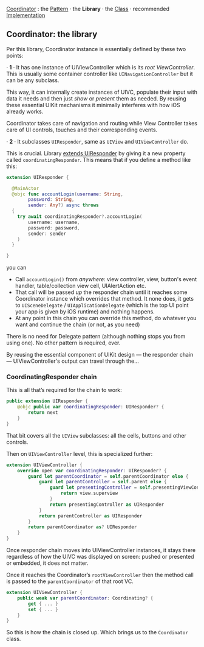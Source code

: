 [Coordinator](../README.md) : the [Pattern](Pattern.md) · the **Library** · the [Class](Class.md) · recommended [Implementation](Implement.md)

## Coordinator: the library

Per this library, Coordinator instance is essentially defined by these two points:

· **1** · It has one instance of UIViewController which is its *root ViewController*. This is usually some container controller like `UINavigationController` but it can be any subclass.

This way, it can internally create instances of UIVC, populate their input with data it needs and then just _show_ or _present_ them as needed. By reusing these essential UIKit mechanisms it minimally interferes with how iOS already works. 

Coordinator takes care of navigation and routing while View Controller takes care of UI controls, touches and their corresponding events.

· **2** · It subclasses `UIResponder`, same as `UIView` and `UIViewController` do.

This is crucial. Library [extends UIResponder](https://github.com/radianttap/Coordinator/blob/master/Coordinator/UIKit-CoordinatingExtensions.swift) by giving it a new property called `coordinatingResponder`. This means that if you define a method like this:

```swift
extension UIResponder {

  @MainActor
  @objc func accountLogin(username: String,
        password: String,
        sender: Any?) async throws
  {
    try await coordinatingResponder?.accountLogin(
        username: username,
        password: password,
        sender: sender
    )
  }

}
```

you can

* Call `accountLogin()` from *anywhere*: view controller, view, button's event handler, table/collection view cell, UIAlertAction etc.
* That call will be passed *up* the responder chain until it reaches some Coordinator instance which overrides that method. It none does, it gets to `UISceneDelegate` /  `UIApplicationDelegate` (which is the top UI point your app is given by iOS runtime) and nothing happens.
* At any point in this chain you can override this method, do whatever you want and continue the chain (or not, as you need)

There is no need for Delegate pattern (although nothing stops you from using one). No other pattern is required, ever. 

By reusing the essential component of UIKit design — the responder chain — UIViewController's output can travel through the…

### CoordinatingResponder chain

This is all that’s required for the chain to work:

```swift
public extension UIResponder {
	@objc public var coordinatingResponder: UIResponder? {
		return next
	}
}
```

That bit covers all the `UIView` subclasses: all the cells, buttons and other controls.

Then on `UIViewController` level, this is specialized further:

```swift
extension UIViewController {
	override open var coordinatingResponder: UIResponder? {
		guard let parentCoordinator = self.parentCoordinator else {
			guard let parentController = self.parent else {
				guard let presentingController = self.presentingViewController else {
					return view.superview
				}
				return presentingController as UIResponder
			}
			return parentController as UIResponder
		}
		return parentCoordinator as? UIResponder
	}
}

```

Once responder chain moves into UIViewController instances, it stays there regardless of how the UIVC was displayed on screen: pushed or presented or embedded, it does not matter.

Once it reaches the Coordinator’s `rootViewController` then the method call is passed to the `parentCoordinator` of that root VC. 

```swift
extension UIViewController {
	public weak var parentCoordinator: Coordinating? {
		get { ... }
		set { ... }
	}
}
```

So this is how the chain is closed up. Which brings us to the `Coordinator` class.
